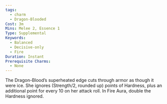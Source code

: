 ```yaml
---
tags:
  - charm
  - Dragon-Blooded
Cost: 3m
Mins: Melee 2, Essence 1
Type: Supplemental
Keywords:
  - Balanced
  - Decisive-only
  - Fire
Duration: Instant
Prerequisite Charms:
  - None
---
```

The Dragon-Blood’s superheated edge cuts through armor as though it were ice. She ignores (Strength/2, rounded up) points of Hardness, plus an additional point for every 10 on her attack roll. In Fire Aura, double the Hardness ignored.